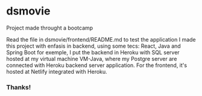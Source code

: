 # dsmovie

Project made throught a bootcamp

Read the file in dsmovie/frontend/README.md to test the application
I made this project with enfasis in backend, using some tecs: React, Java and Spring Boot for exemple, I put the backend in Heroku with SQL server hosted at my virtual machine
VM-Java, where my Postgre server are connected with Heroku backend server application. For the frontend, it's hosted at Netlify integrated with Heroku.

### Thanks!
